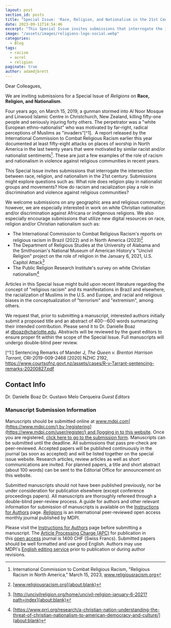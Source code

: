 ```yaml
---
layout: post
section_id: posts
title: "Special Issue: 'Race, Religion, and Nationalism in the 21st Century'"
date: 2023-09-11T14:54:46
excerpt: "This Special Issue invites submissions that interrogate the intersection between race, religion, and nationalism in the 21st century. Submissions might explore questions such as: What role does religion play in nationalist groups and movements? How do racism and racialization play a role in discrimination and violence against religious communities?"
image: "/assets/images/religions-logo-social.webp"
categories:
  - Blog
tags:
  - racism
  - acrel
  - religion
paginate: true
author: adamdjbrett
---
```

Dear Colleagues,

We are inviting submissions for a Special Issue of *Religions* on **Race, Religion, and Nationalism**.

Four years ago, on March 15, 2019, a gunman stormed into Al Noor Mosque and Linwood Islamic Centre in Christchurch, New Zealand, killing fifty-one people and seriously injuring forty others. The perpetrator was a "white European ethno-nationalist" who was motivated by far-right, radical perceptions of Muslims as "invaders"[^1].  A report released by the International Commission to Combat Religious Racism earlier this year documented at least fifty-eight attacks on places of worship in North America in the last twenty years that were motivated by similar racist and/or nationalist sentiments[^2]. These are just a few examples of the role of racism and nationalism in violence against religious communities in recent years.

This Special Issue invites submissions that interrogate the intersection between race, religion, and nationalism in the 21st century. Submissions might explore questions such as: What role does religion play in nationalist groups and movements? How do racism and racialization play a role in discrimination and violence against religious communities?

We welcome submissions on any geographic area and religious community; however, we are especially interested in work on white Christian nationalism and/or discrimination against Africana or indigenous religions. We also especially encourage submissions that utilize new digital resources on race, religion and/or Christian nationalism such as:

-   The International Commission to Combat Religious Racism's reports on religious racism in Brazil (2022) and in North America (2023)[^3]
-   The Department of Religious Studies at the University of Alabama and the Smithsonian's National Museum of American History's "Uncivil Religion" project on the role of religion in the January 6, 2021, U.S. Capitol Attack[^4]
-   The Public Religion Research Institute's survey on white Christian nationalism[^5]

Articles in this Special Issue might build upon recent literature regarding the concept of "religious racism" and its manifestations in Brazil and elsewhere, the racialization of Muslims in the U.S. and Europe, and racial and religious biases in the conceptualization of "terrorism" and "extremism", among others.

We request that, prior to submitting a manuscript, interested authors initially submit a proposed title and an abstract of 400--600 words summarizing their intended contribution. Please send it to Dr. Danielle Boaz at dboaz@charlotte.edu. Abstracts will be reviewed by the guest editors to ensure proper fit within the scope of the Special Issue. Full manuscripts will undergo double-blind peer review.

[^1:] Sentencing Remarks of Mander J, *The Queen v. Brenton Harrison Tarrant*, CRI-2019-009-2468 [2020] NZHC 2192, https://www.courtsofnz.govt.nz/assets/cases/R-v-Tarrant-sentencing-remarks-20200827.pdf

[^2]: International Commission to Combat Religious Racism, "Religious Racism in North America," March 15, 2023, www.religiousracism.org

[^3]: [www.religiousracism.org](about:blank)

[^4]: [http://uncivilreligion.org/home/uncivil-religion-january-6-2021?path=index](about:blank)

[^5]: [https://www.prri.org/research/a-christian-nation-understanding-the-threat-of-christian-nationalism-to-american-democracy-and-culture/](about:blank)

## Contact Info
Dr. Danielle Boaz
Dr. Gustavo Melo Cerqueira
*Guest Editors*

### Manuscript Submission Information

Manuscripts should be submitted online at [www.mdpi.com](https://www.mdpi.com/) by [registering](https://www.mdpi.com/user/register/) and [logging in to this website](https://www.mdpi.com/user/login/). Once you are registered, [click here to go to the submission form](https://susy.mdpi.com/user/manuscripts/upload/?journal=religions). Manuscripts can be submitted until the deadline. All submissions that pass pre-check are peer-reviewed. Accepted papers will be published continuously in the journal (as soon as accepted) and will be listed together on the special issue website. Research articles, review articles as well as short communications are invited. For planned papers, a title and short abstract (about 100 words) can be sent to the Editorial Office for announcement on this website.

Submitted manuscripts should not have been published previously, nor be under consideration for publication elsewhere (except conference proceedings papers). All manuscripts are thoroughly refereed through a double-blind peer-review process. A guide for authors and other relevant information for submission of manuscripts is available on the [Instructions for Authors](https://www.mdpi.com/journal/religions/instructions) page. [*Religions*](https://www.mdpi.com/journal/religions/) is an international peer-reviewed open access monthly journal published by MDPI.

Please visit the [Instructions for Authors](https://www.mdpi.com/journal/religions/instructions) page before submitting a manuscript. The [Article Processing Charge (APC)](https://www.mdpi.com/about/apc/) for publication in this [open access](https://www.mdpi.com/about/openaccess/) journal is 1400 CHF (Swiss Francs). Submitted papers should be well formatted and use good English. Authors may use MDPI's [English editing service](https://www.mdpi.com/authors/english) prior to publication or during author revisions.
